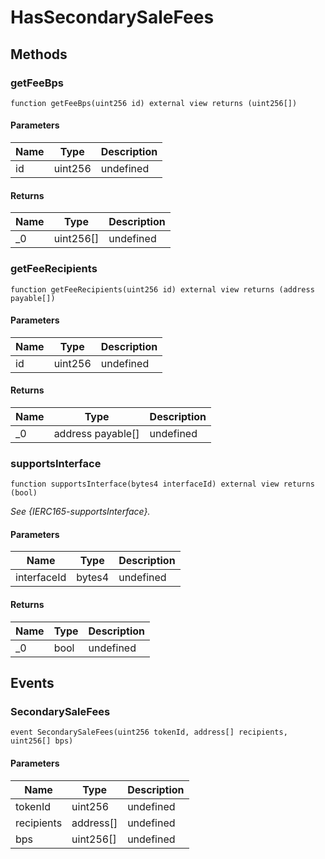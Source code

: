 # HasSecondarySaleFees









## Methods

### getFeeBps

```solidity
function getFeeBps(uint256 id) external view returns (uint256[])
```





#### Parameters

| Name | Type | Description |
|---|---|---|
| id | uint256 | undefined |

#### Returns

| Name | Type | Description |
|---|---|---|
| _0 | uint256[] | undefined |

### getFeeRecipients

```solidity
function getFeeRecipients(uint256 id) external view returns (address payable[])
```





#### Parameters

| Name | Type | Description |
|---|---|---|
| id | uint256 | undefined |

#### Returns

| Name | Type | Description |
|---|---|---|
| _0 | address payable[] | undefined |

### supportsInterface

```solidity
function supportsInterface(bytes4 interfaceId) external view returns (bool)
```



*See {IERC165-supportsInterface}.*

#### Parameters

| Name | Type | Description |
|---|---|---|
| interfaceId | bytes4 | undefined |

#### Returns

| Name | Type | Description |
|---|---|---|
| _0 | bool | undefined |



## Events

### SecondarySaleFees

```solidity
event SecondarySaleFees(uint256 tokenId, address[] recipients, uint256[] bps)
```





#### Parameters

| Name | Type | Description |
|---|---|---|
| tokenId  | uint256 | undefined |
| recipients  | address[] | undefined |
| bps  | uint256[] | undefined |



